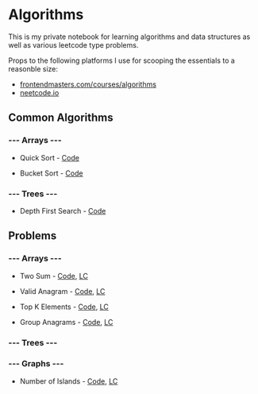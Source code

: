 # Algorithms

This is my private notebook for learning algorithms and data structures as well as various leetcode type problems.

Props to the following platforms I use for scooping the essentials to a reasonble size:
- [frontendmasters.com/courses/algorithms](frontendmasters.com/courses/algorithms)
- [neetcode.io](neetcode.io)

## Common Algorithms

### --- Arrays ---

- Quick Sort - [Code](Algorithms/Algorithms.Tests/Common/Arrays/Sorting/QuickSort.cs)  

- Bucket Sort - [Code](Algorithms/Algorithms.Tests/Common/Arrays/Sorting/BucketSort.cs)

### --- Trees ---

- Depth First Search - [Code](Algorithms/Algorithms.Tests/Common/Trees/Search/TreeDepthFirstSearch.cs)

## Problems

### --- Arrays ---

- Two Sum - [Code](Algorithms/Algorithms.Tests/Exercises/Arrays/1.%20Two%20Sum%20E.cs), [LC](https://leetcode.com/problems/two-sum/description/)
  
- Valid Anagram - [Code](Algorithms/Algorithms.Tests/Exercises/Arrays/242.%20Valid%20Anagram%20E.cs), [LC](https://leetcode.com/problems/valid-anagram)
  
- Top K Elements - [Code](Algorithms/Algorithms.Tests/Exercises/Arrays/347.%20TopKElements%20M.cs), [LC](https://leetcode.com/problems/top-k-frequent-elements)
  
- Group Anagrams - [Code](Algorithms/Algorithms.Tests/Exercises/Arrays/49.%20Group%20Anagrams%20M.cs), [LC](https://leetcode.com/problems/group-anagrams)



### --- Trees ---



### --- Graphs ---

- Number of Islands - [Code](Algorithms/Algorithms.Tests/Exercises/Graphs/200.%20Number%20of%20Islands%20M.cs), [LC](https://leetcode.com/problems/number-of-islands)
